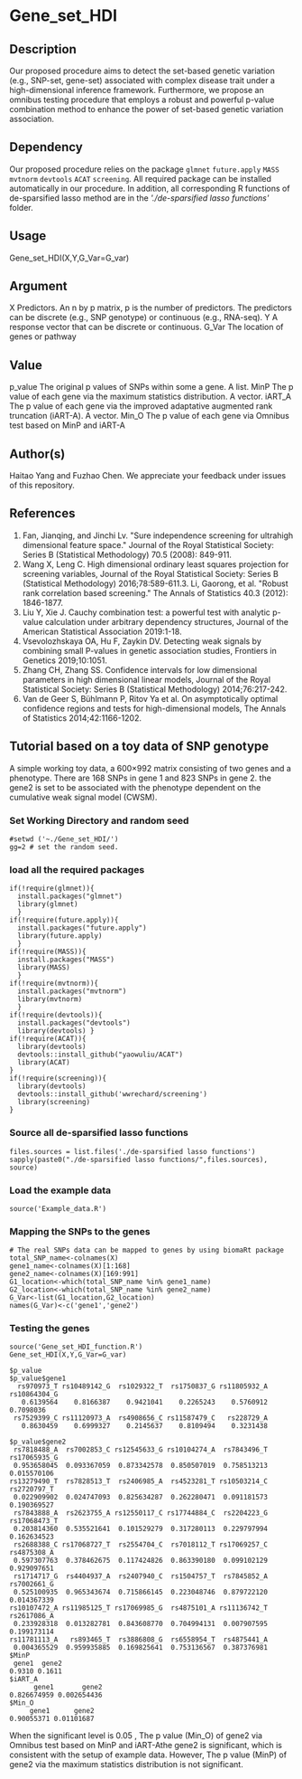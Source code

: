 # Gene_set_HDI
## Description
Our proposed procedure aims to detect the set-based genetic variation (e.g., SNP-set, gene-set) associated with complex disease trait under a high-dimensional inference framework. Furthermore, we propose an omnibus testing procedure that employs a robust and powerful p-value combination method to enhance the power of set-based genetic variation association.
## Dependency
Our proposed procedure relies on the package `glmnet`  `future.apply` `MASS` `mvtnorm` `devtools` `ACAT` `screening`. All required package can be installed automatically in our procedure. In addition, all corresponding R functions of de-sparsified lasso method are in the *'./de-sparsified lasso functions'* folder.
## Usage
Gene_set_HDI(X,Y,G_Var=G_var)
## Argument
X        Predictors. An n by p matrix, p is the number of predictors. The predictors can be discrete (e.g., SNP 
         genotype) or continuous (e.g., RNA-seq).
Y        A response vector that can be discrete or continuous.
G_Var    The location of genes or pathway
## Value
p_value   The original p values of SNPs within some a gene. A list. 
MinP      The p value of each gene via the maximum statistics distribution. A vector.
iART_A     The p value of each gene via the improved adaptative augmented rank truncation (iART-A). A vector.
Min_O      The p value of each gene via Omnibus test based on MinP and iART-A
## Author(s)
Haitao Yang and Fuzhao Chen. We appreciate your feedback under issues of this repository.
## References
1. Fan, Jianqing, and Jinchi Lv. "Sure independence screening for ultrahigh dimensional feature space." Journal of the Royal Statistical Society: Series B (Statistical Methodology) 70.5 (2008): 849-911.
2. Wang X, Leng C. High dimensional ordinary least squares projection for screening variables, Journal of the Royal Statistical Society: Series B (Statistical Methodology) 2016;78:589-611.3. Li, Gaorong, et al. "Robust rank correlation based screening." The Annals of Statistics 40.3 (2012): 1846-1877.
3. Liu Y, Xie J. Cauchy combination test: a powerful test with analytic p-value calculation under arbitrary dependency structures, Journal of the American Statistical Association 2019:1-18.
4. Vsevolozhskaya OA, Hu F, Zaykin DV. Detecting weak signals by combining small P-values in genetic association studies, Frontiers in Genetics 2019;10:1051.
5. Zhang CH, Zhang SS. Confidence intervals for low dimensional parameters in high dimensional linear models, Journal of the Royal Statistical Society: Series B (Statistical Methodology) 2014;76:217-242.
6. Van de Geer S, Bühlmann P, Ritov Ya et al. On asymptotically optimal confidence regions and tests for high-dimensional models, The Annals of Statistics 2014;42:1166-1202.

## Tutorial based on a toy data of SNP genotype
A simple working toy data, a 600×992 matrix consisting of two genes and a phenotype. There are 168 SNPs in gene 1 and 823 SNPs in gene 2. the gene2 is set to be associated with the phenotype dependent on the cumulative weak signal model (CWSM).
### Set Working Directory and random seed
```
#setwd ('~./Gene_set_HDI/')
gg=2 # set the random seed.
```
### load all the required packages

```
if(!require(glmnet)){ 
  install.packages("glmnet")
  library(glmnet)
  }
if(!require(future.apply)){ 
  install.packages("future.apply") 
  library(future.apply)
  }
if(!require(MASS)){ 
  install.packages("MASS")
  library(MASS)
  }
if(!require(mvtnorm)){ 
  install.packages("mvtnorm") 
  library(mvtnorm)
  }
if(!require(devtools)){ 
  install.packages("devtools")
  library(devtools) }
if(!require(ACAT)){ 
  library(devtools)
  devtools::install_github("yaowuliu/ACAT") 
  library(ACAT)
}
if(!require(screening)){ 
  library(devtools)
  devtools::install_github('wwrechard/screening') 
  library(screening)
}
```
### Source all de-sparsified lasso functions
```
files.sources = list.files('./de-sparsified lasso functions')
sapply(paste0("./de-sparsified lasso functions/",files.sources), source)
```
### Load the example data
`source('Example_data.R')`
### Mapping the SNPs to the genes
```
# The real SNPs data can be mapped to genes by using biomaRt package 
total_SNP_name<-colnames(X)
gene1_name<-colnames(X)[1:168]
gene2_name<-colnames(X)[169:991]
G1_location<-which(total_SNP_name %in% gene1_name)
G2_location<-which(total_SNP_name %in% gene2_name)
G_Var<-list(G1_location,G2_location)
names(G_Var)<-c('gene1','gene2')
```
### Testing the genes
```
source('Gene_set_HDI_function.R')
Gene_set_HDI(X,Y,G_Var=G_var)
```
```
$p_value
$p_value$gene1
  rs970973_T rs10489142_G  rs1029322_T  rs1750837_G rs11805932_A rs10864304_G 
   0.6139564    0.8166387    0.9421041    0.2265243    0.5760912    0.7098036 
 rs7529399_C rs11120973_A  rs4908656_C rs11587479_C   rs228729_A 
   0.8630459    0.6999327    0.2145637    0.8109494    0.3231438 

$p_value$gene2
 rs7818488_A  rs7002853_C rs12545633_G rs10104274_A  rs7843496_T rs17065935_G 
 0.953658045  0.093367059  0.873342578  0.850507019  0.758513213  0.015570106 
rs13279490_T  rs7828513_T  rs2406985_A  rs4523281_T rs10503214_C  rs2720797_T 
 0.022909902  0.024747093  0.825634287  0.262280471  0.091181573  0.190369527 
 rs7843888_A  rs2623755_A rs12550117_C rs17744884_C  rs2204223_G rs17068473_T 
 0.203814360  0.535521641  0.101529279  0.317280113  0.229797994  0.162634523 
 rs2688388_C rs17068727_T  rs2554704_C  rs7018112_T rs17069257_C  rs4875308_A 
 0.597307763  0.378462675  0.117424826  0.863390180  0.099102129  0.929097651 
 rs1714717_G  rs4404937_A  rs2407940_C  rs1504757_T  rs7845852_A  rs7002661_G 
 0.525100935  0.965343674  0.715866145  0.223048746  0.879722120  0.014367339 
rs10107472_A rs11985125_T rs17069985_G  rs4875101_A rs11136742_T  rs2617086_A 
 0.233928318  0.013282781  0.843608770  0.704994131  0.007907595  0.199173114 
rs11781113_A   rs893465_T  rs3886808_G  rs6558954_T  rs4875441_A 
 0.004365529  0.959935885  0.169825641  0.753136567  0.387376981 
$MinP
 gene1  gene2 
0.9310 0.1611 
$iART_A
      gene1       gene2 
0.826674959 0.002654436 
$Min_O
     gene1      gene2 
0.90055371 0.01101687
```
When the significant level is 0.05 , The p value (Min_O) of gene2 via Omnibus test based on MinP and iART-Athe gene2 is significant, which is consistent with the setup of example data. However, The p value (MinP) of gene2 via the maximum statistics distribution is not significant.


